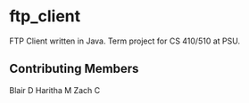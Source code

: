 # ftp_client
FTP Client written in Java. Term project for CS 410/510 at PSU.

## Contributing Members
Blair D
Haritha M
Zach C